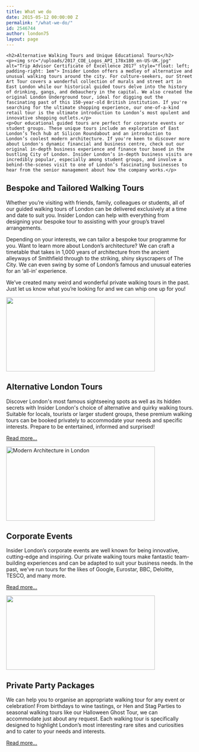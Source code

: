 ```yaml
---
title: What we do
date: 2015-05-12 00:00:00 Z
permalink: "/what-we-do/"
id: 2546744
author: london75
layout: page
---
```


	<h2>Alternative Walking Tours and Unique Educational Tours</h2>
	<p><img src="/uploads/2017_COE_Logos_API_178x180_en-US-UK.jpg" alt="Trip Advisor Certificate of Excellence 2017" style="float: left; padding-right: 1em"> Insider London offers a medley of alternative and unusual walking tours around the city. For culture-seekers, our Street Art Tour covers a wonderful collection of murals and street art in East London while our historical guided tours delve into the history of drinking, gangs, and debauchery in the capital. We also created the original London Underground tour, ideal for digging out the fascinating past of this 150-year-old British institution. If you're searching for the ultimate shopping experience, our one-of-a-kind retail tour is the ultimate introduction to London’s most opulent and innovative shopping outlets.</p>
	<p>Our educational guided tours are perfect for corporate events or student groups. These unique tours include an exploration of East London’s Tech hub at Silicon Roundabout and an introduction to London’s coolest modern architecture. If you're keen to discover more about London's dynamic financial and business centre, check out our original in-depth business experience and finance tour based in the bustling City of London. Insider London’s in-depth business visits are incredibly popular, especially among student groups, and involve a behind-the-scenes visit to one of London’s fascinating businesses to hear from the senior management about how the company works.</p>
</div>

<div>
	<h2>Bespoke and Tailored Walking Tours</h2>
	<p>Whether you’re visiting with friends, family, colleagues or students, all of our guided walking tours of London can be delivered exclusively at a time and date to suit you. Insider London can help with everything from designing your bespoke tour to assisting with your group’s travel arrangements.</p>
	<p>Depending on your interests, we can tailor a bespoke tour programme for you. Want to learn more about London’s architecture? We can craft a timetable that takes in 1,000 years of architecture from the ancient alleyways of Smithfield through to the striking, shiny skyscrapers of The City. We can even swing by some of London’s famous and unusual eateries for an ‘all-in’ experience.</p>
	<p>We’ve created many weird and wonderful private walking tours in the past. Just let us know what you’re looking for and we can whip one up for you!</p>
	<img src="/wp-content/uploads/2015/04/5103793738_5df66b09ba_o-400x200.jpeg" width="400" height="200" alt="" title="" />
</div>

<div>
	<h2>Alternative London Tours</h2>
	<p>Discover London's most famous sightseeing spots as well as its hidden secrets with Insider London's choice of alternative and quirky walking tours. Suitable for locals, tourists or larger student groups, these premium walking tours can be booked privately to accommodate your needs and specific interests. Prepare to be entertained, informed and surprised!</p>
	<p><a href="/alternative-london-tours" title="">Read more...</a></p>
	<img src="/wp-content/uploads/2015/04/Modern-Architecture-400x200.jpg" width="400" height="200" alt="Modern Architecture in London" title="Modern Architecture in London" />
</div>

<div>
	<h2>Corporate Events</h2>
	<p>Insider London’s corporate events are well known for being innovative, cutting-edge and inspiring. Our private walking tours make fantastic team-building experiences and can be adapted to suit your business needs. In the past, we've run tours for the likes of Google, Eurostar, BBC, Deloitte, TESCO, and many more.</p>
	<p><a href="/corporate-events/">Read more...</a></p>
	<img src="/wp-content/uploads/2015/05/Fotolia_24879531_M-400x200.jpg" width="400" height="200" alt="" title="" />
</div>

<div>
<h2>Private Party Packages</h2>
<p>We can help you to organise an appropriate walking tour for any event or celebration! From birthdays to wine tastings, or Hen and Stag Parties to seasonal walking tours like our Halloween Ghost Tour, we can accommodate just about any request. Each walking tour is specifically designed to highlight London’s most interesting rare sites and curiosities and to cater to your needs and interests.</p>
<p><a href="/tours/private-tours/" title="" target="_self">Read more...</a></p>
</div>
